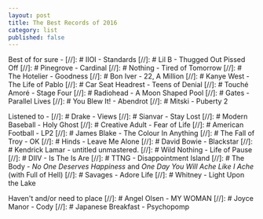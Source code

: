 ```yaml
---
layout: post
title: The Best Records of 2016
category: list
published: false
---
```


Best of for sure -
[//]: # IIOI - Standards
[//]: # Lil B - Thugged Out Pissed Off
[//]: # Pinegrove - Cardinal
[//]: # Nothing - Tired of Tomorrow
[//]: # The Hotelier - Goodness
[//]: # Bon Iver - 22, A Million
[//]: # Kanye West - The Life of Pablo
[//]: # Car Seat Headrest - Teens of Denial
[//]: # Touché Amoré - Stage Four
[//]: # Radiohead - A Moon Shaped Pool
[//]: # Gates - Parallel Lives
[//]: # You Blew It! - Abendrot
[//]: # Mitski - Puberty 2

Listened to - 
[//]: # Drake - Views
[//]: # Sianvar - Stay Lost
[//]: # Modern Baseball - Holy Ghost
[//]: # Creative Adult - Fear of Life
[//]: # American Football - LP2
[//]: # James Blake - The Colour In Anything
[//]: # The Fall of Troy - OK
[//]: # Hinds - Leave Me Alone
[//]: # David Bowie - Blackstar
[//]: # Kendrick Lamar - untitled unmastered.
[//]: # Wild Nothing - Life of Pause
[//]: # DIIV - Is The Is Are
[//]: # TTNG - Disappointment Island 
[//]: # The Body - _No One Deserves Happiness_ and _One Day You Will Ache Like I Ache_ (with Full of Hell)
[//]: # Savages - Adore Life
[//]: # Whitney - Light Upon the Lake

Haven't and/or need to place
[//]: # Angel Olsen - MY WOMAN
[//]: # Joyce Manor - Cody
[//]: # Japanese Breakfast - Psychopomp


